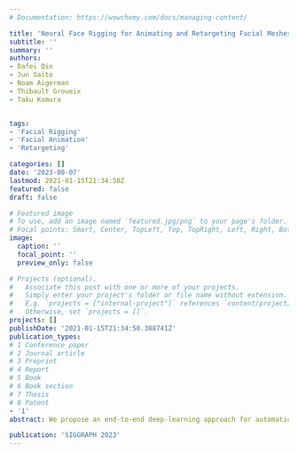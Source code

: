 ```yaml
---
# Documentation: https://wowchemy.com/docs/managing-content/

title: 'Neural Face Rigging for Animating and Retargeting Facial Meshes in the Wild'
subtitle: ''
summary: ''
authors:
- Dafei Qin
- Jun Saito
- Noam Aigerman
- Thibault Groueix
- Taku Komura


tags:
- 'Facial Rigging'
- 'Facial Animation'
- 'Retargeting'

categories: []
date: '2023-08-07'
lastmod: 2021-01-15T21:34:50Z
featured: false
draft: false

# Featured image
# To use, add an image named `featured.jpg/png` to your page's folder.
# Focal points: Smart, Center, TopLeft, Top, TopRight, Left, Right, BottomLeft, Bottom, BottomRight.
image:
  caption: ''
  focal_point: ''
  preview_only: false

# Projects (optional).
#   Associate this post with one or more of your projects.
#   Simply enter your project's folder or file name without extension.
#   E.g. `projects = ["internal-project"]` references `content/project/deep-learning/index.md`.
#   Otherwise, set `projects = []`.
projects: []
publishDate: '2021-01-15T21:34:50.388741Z'
publication_types:
# 1 Conference paper
# 2 Journal article
# 3 Preprint
# 4 Report
# 5 Book
# 6 Book section
# 7 Thesis
# 8 Patent
- '1'
abstract: We propose an end-to-end deep-learning approach for automatic rigging and retargeting of 3D models of human faces in the wild. Our approach, called Neural Face Rigging \(NFR\), holds three key properties\:<br>\(i\) NFR's expression space maintains human-interpretable editing parameters for artistic controls;<br>\(ii\) NFR is readily applicable to arbitrary facial meshes with different connectivity and expressions;<br>\(iii\) NFR can encode and produce fine-grained details of complex expressions performed by arbitrary subjects.<br>To the best of our knowledge, NFR is the first approach to provide realistic and controllable deformations of in-the-wild facial meshes, without the manual creation of blendshapes or correspondence. We design a deformation autoencoder and train it through a multi-dataset training scheme, which benefits from the unique advantages of two data sources\:a linear 3DMM with interpretable control parameters as in FACS, and 4D captures of real faces with fine-grained details. Through various experiments, we show NFR's ability to automatically produce realistic and accurate facial deformations across a wide range of existing datasets as well as noisy facial scans in-the-wild, while providing artist-controlled, editable parameters.

publication: 'SIGGRAPH 2023'
---
```

